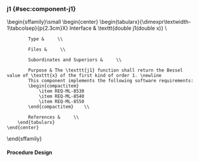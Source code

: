 ### j1  {#sec:component-j1}

\begin{sffamily}\small
	\begin{center}
		\begin{tabularx}{\dimexpr\textwidth-1\tabcolsep}{p{2.3cm}X}
			Interface       & \texttt{double j1(double x)} \\ 
			
			Type &     \\ 
			
			Files &     \\ 
			
			Subordinates and Superiors &     \\ 
			
			Purpose & The \texttt{j1} function shall return the Bessel value of \texttt{x} of the first kind of order 1. \newline
			This component implements the following software requirements:
			\begin{compactitem}
				\item REQ-ML-8530
				\item REQ-ML-8540
				\item REQ-ML-8550
			\end{compactitem}    \\ 
			
			References &     \\ 
		\end{tabularx}
	\end{center}
\end{sffamily}

#### Procedure Design
